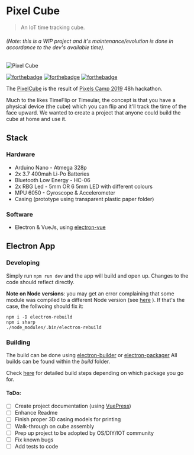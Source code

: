 # Pixel Cube

> An IoT time tracking cube.

###### (Note: this is a WIP project and it's maintenance/evolution is done in accordance to the dev's available time).

![Pixel Cube](https://github.com/mstrlaw/pixel_cube/blob/master/assets/cube_optimized.gif?raw=true)

[![forthebadge](https://forthebadge.com/images/badges/made-with-javascript.svg)](https://forthebadge.com) [![forthebadge](https://forthebadge.com/images/badges/powered-by-electricity.svg)](https://forthebadge.com) [![forthebadge](https://forthebadge.com/images/badges/60-percent-of-the-time-works-every-time.svg)](https://forthebadge.com)

The [PixelCube](https://pixelcube.xyz/) is the result of [Pixels Camp 2019](https://pixels.camp/) 48h hackathon.

Much to the likes TimeFlip or Timeular, the concept is that you have a physical device (the cube) which you can flip and it'll track the time of the face upward. We wanted to create a project that anyone could build the cube at home and use it.

## Stack

### Hardware
- Arduino Nano - Atmega 328p
- 2x 3.7 400mah Li-Po Batteries
- Bluetooth Low Energy - HC-06
- 2x RBG Led - 5mm OR 6 5mm LED with different colours
- MPU 6050 - Gyroscope & Accelerometer
- Casing (prototype using transparent plastic paper folder)

### Software
- Electron & VueJs, using [electron-vue](https://github.com/SimulatedGREG/electron-vue)


## Electron App

### Developing
Simply run `npm run dev` and the app will build and open up. Changes to the code should reflect directly.

**Note on Node versions**: you may get an error complaining that some module was compiled to a different Node version (see [here](https://github.com/onmyway133/blog/issues/69) ). If that's the case, the follwoing should fix it:
```
npm i -D electron-rebuild
npm i sharp
./node_modules/.bin/electron-rebuild
```

### Building
The build can be done using [electron-builder](https://github.com/electron-userland/electron-builder) or [electron-packager](https://simulatedgreg.gitbooks.io/electron-vue/content/en/using-electron-packager.html) All builds can be found within the _build_ folder.

Check [here](https://simulatedgreg.gitbooks.io/electron-vue/content/en/using-electron-builder.html) for detailed build steps depending on which package you go for.



#### ToDo:

- [ ] Create project documentation (using [VuePress](https://vuepress.vuejs.org/))
- [ ] Enhance Readme
- [ ] Finish proper 3D casing models for printing
- [ ] Walk-through on cube assembly
- [ ] Prep up project to be adopted by OS/DIY/IOT community 
- [ ] Fix known bugs
- [ ] Add tests to code
